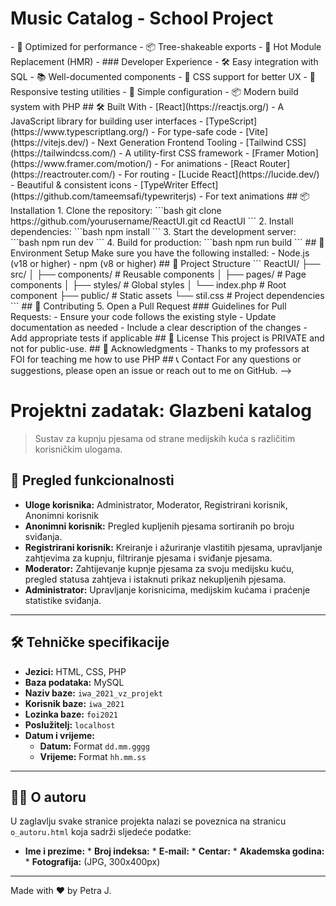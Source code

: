 # Music Catalog - School Project

<!-- 
                                                                      
 ▄▄▄▄▄           ▄             ▀             ▀             ▄          
 █   ▀█  ▄▄▄   ▄▄█▄▄   ▄ ▄▄  ▄▄▄     ▄▄▄   ▄▄▄     ▄▄▄     █     ▄▄▄  
 █▄▄▄█▀ █▀  █    █     █▀  ▀   █    █▀  ▀    █    ▀   █         █   ▀ 
 █      █▀▀▀▀    █     █       █    █        █    ▄▀▀▀█          ▀▀▀▄ 
 █      ▀█▄▄▀    ▀▄▄   █     ▄▄█▄▄  ▀█▄▄▀  ▄▄█▄▄  ▀▄▄▀█         ▀▄▄▄▀ 
                                                                      
                                                                      
                                                                      
 █                                                                    
 █ ▄▄    ▄▄▄   ▄▄▄▄▄   ▄▄▄   ▄▄▄▄    ▄▄▄    ▄▄▄▄   ▄▄▄                
 █▀  █  █▀ ▀█  █ █ █  █▀  █  █▀ ▀█  ▀   █  █▀ ▀█  █▀  █               
 █   █  █   █  █ █ █  █▀▀▀▀  █   █  ▄▀▀▀█  █   █  █▀▀▀▀               
 █   █  ▀█▄█▀  █ █ █  ▀█▄▄▀  ██▄█▀  ▀▄▄▀█  ▀█▄▀█  ▀█▄▄▀               
                             █              ▄  █                      
                             ▀               ▀▀                       

welcome to my source code, pls excuse the mess ¯\_(ツ)_/¯  

![ReactUI Demo](demo-photo.png) -->

<!--A collection of modern, responsive React components with stunning animations and effects. View the live demo at [react-ui-awesome.netlify.app](https://react-ui-awesome.netlify.app/)

## 🚀 Features

### Core Features
- 📱 Fully Responsive Design
- ♿ Accessible Components (lists of music)

- **Backgrounds**
  - Particle Networks
  - Animated Gradients

- **Navigation Components**
  - Responsive Header
  - Animated Menu Items
  - Mobile-friendly Navigation

- **Buttons & Controls**
  - Gradient Buttons
  - Hover Effects
  - Icon Integrations
  - Loading States

- **Layout Components**
  - Feature Grids
  - Responsive Containers
  - Flex & Grid Layouts

### Technical Features
- 🔧 Built with HTML, CSS and PHP
- 🛠️ MySQL for database
- 📱 Mobile responsive design
  <!--- 🎯 Zero-dependency core components --!>
- 🚀 Optimized for performance
- 📦 Tree-shakeable exports
- 🔄 Hot Module Replacement (HMR)
- 
### Developer Experience
- 🛠️ Easy integration with SQL
- 📚 Well-documented components
- 🎯 CSS support for better UX
- 📱 Responsive testing utilities
- 🔧 Simple configuration
- 📦 Modern build system with PHP

## 🛠️ Built With

- [React](https://reactjs.org/) - A JavaScript library for building user interfaces
- [TypeScript](https://www.typescriptlang.org/) - For type-safe code
- [Vite](https://vitejs.dev/) - Next Generation Frontend Tooling
- [Tailwind CSS](https://tailwindcss.com/) - A utility-first CSS framework
- [Framer Motion](https://www.framer.com/motion/) - For animations
- [React Router](https://reactrouter.com/) - For routing
- [Lucide React](https://lucide.dev/) - Beautiful & consistent icons
- [TypeWriter Effect](https://github.com/tameemsafi/typewriterjs) - For text animations

## 📦 Installation

1. Clone the repository:
```bash
git clone https://github.com/yourusername/ReactUI.git
cd ReactUI
```

2. Install dependencies:
```bash
npm install
```

3. Start the development server:
```bash
npm run dev
```

4. Build for production:
```bash
npm run build
```

## 🔧 Environment Setup

Make sure you have the following installed:
- Node.js (v18 or higher)
- npm (v8 or higher)

## 📁 Project Structure

```
ReactUI/
├── src/
│   ├── components/     # Reusable components
│   ├── pages/         # Page components
│   ├── styles/        # Global styles
│   └── index.php        # Root component
├── public/            # Static assets
└── stil.css       # Project dependencies
```

## 🤝 Contributing


5. Open a Pull Request

### Guidelines for Pull Requests:
- Ensure your code follows the existing style
- Update documentation as needed
- Include a clear description of the changes
- Add appropriate tests if applicable

## 📄 License

This project is PRIVATE and not for public-use.

## 🙏 Acknowledgments

- Thanks to my professors at FOI for teaching me how to use PHP 

## 📞 Contact

For any questions or suggestions, please open an issue or reach out to me on GitHub. --> 

# Projektni zadatak: Glazbeni katalog

> Sustav za kupnju pjesama od strane medijskih kuća s različitim korisničkim ulogama.

## 📝 Pregled funkcionalnosti

* **Uloge korisnika:** Administrator, Moderator, Registrirani korisnik, Anonimni korisnik
* **Anonimni korisnik:** Pregled kupljenih pjesama sortiranih po broju sviđanja.
* **Registrirani korisnik:** Kreiranje i ažuriranje vlastitih pjesama, upravljanje zahtjevima za kupnju, filtriranje pjesama i sviđanje pjesama.
* **Moderator:** Zahtijevanje kupnje pjesama za svoju medijsku kuću, pregled statusa zahtjeva i istaknuti prikaz nekupljenih pjesama.
* **Administrator:** Upravljanje korisnicima, medijskim kućama i praćenje statistike sviđanja.

---

## 🛠️ Tehničke specifikacije

* **Jezici:** HTML, CSS, PHP
* **Baza podataka:** MySQL
* **Naziv baze:** `iwa_2021_vz_projekt`
* **Korisnik baze:** `iwa_2021`
* **Lozinka baze:** `foi2021`
* **Poslužitelj:** `localhost`
* **Datum i vrijeme:**
    * **Datum:** Format `dd.mm.gggg`
    * **Vrijeme:** Format `hh.mm.ss`

---

## 👨‍💻 O autoru

U zaglavlju svake stranice projekta nalazi se poveznica na stranicu `o_autoru.html` koja sadrži sljedeće podatke:

* **Ime i prezime:** * **Broj indeksa:** * **E-mail:** * **Centar:** * **Akademska godina:** * **Fotografija:** (JPG, 300x400px)

---
Made with ❤️ by Petra J.
